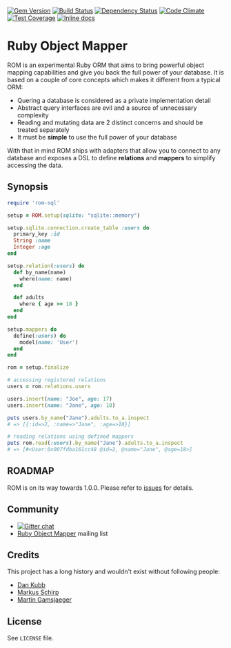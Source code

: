 [![Gem Version](https://badge.fury.io/rb/rom.svg)][gem]
[![Build Status](https://travis-ci.org/rom-rb/rom.svg?branch=master)][travis]
[![Dependency Status](https://gemnasium.com/rom-rb/rom.png)][gemnasium]
[![Code Climate](https://codeclimate.com/github/rom-rb/rom/badges/gpa.svg)][codeclimate]
[![Test Coverage](https://codeclimate.com/github/rom-rb/rom/badges/coverage.svg)][codeclimate]
[![Inline docs](http://inch-ci.org/github/rom-rb/rom.svg?branch=master)][inchpages]

[gem]: https://rubygems.org/gems/rom
[travis]: https://travis-ci.org/rom-rb/rom
[gemnasium]: https://gemnasium.com/rom-rb/rom
[codeclimate]: https://codeclimate.com/github/rom-rb/rom
[coveralls]: https://coveralls.io/r/rom-rb/rom
[inchpages]: http://inch-ci.org/github/rom-rb/rom/

# Ruby Object Mapper

ROM is an experimental Ruby ORM that aims to bring powerful object mapping
capabilities and give you back the full power of your database. It is based on
a couple of core concepts which makes it different from a typical ORM:

  * Quering a database is considered as a private implementation detail
  * Abstract query interfaces are evil and a source of unnecessary complexity
  * Reading and mutating data are 2 distinct concerns and should be treated separately
  * It must be **simple** to use the full power of your database

With that in mind ROM ships with adapters that allow you to connect to any
database and exposes a DSL to define **relations** and **mappers** to simplify
accessing the data.

## Synopsis

``` ruby
require 'rom-sql'

setup = ROM.setup(sqlite: "sqlite::memory")

setup.sqlite.connection.create_table :users do
  primary_key :id
  String :name
  Integer :age
end

setup.relation(:users) do
  def by_name(name)
    where(name: name)
  end

  def adults
    where { age >= 18 }
  end
end

setup.mappers do
  define(:users) do
    model(name: 'User')
  end
end

rom = setup.finalize

# accessing registered relations
users = rom.relations.users

users.insert(name: "Joe", age: 17)
users.insert(name: "Jane", age: 18)

puts users.by_name("Jane").adults.to_a.inspect
# => [{:id=>2, :name=>"Jane", :age=>18}]

# reading relations using defined mappers
puts rom.read(:users).by_name("Jane").adults.to_a.inspect
# => [#<User:0x007fdba161cc48 @id=2, @name="Jane", @age=18>]
```

## ROADMAP

ROM is on its way towards 1.0.0. Please refer to [issues](https://github.com/rom-rb/rom/issues)
for details.

## Community

* [![Gitter chat](https://badges.gitter.im/rom-rb/chat.png)](https://gitter.im/rom-rb/chat)
* [Ruby Object Mapper](https://groups.google.com/forum/#!forum/rom-rb) mailing list

## Credits

This project has a long history and wouldn't exist without following people:

 * [Dan Kubb](https://github.com/dkubb)
 * [Markus Schirp](https://github.com/mbj)
 * [Martin Gamsjaeger](https://github.com/snusnu)

## License

See `LICENSE` file.
